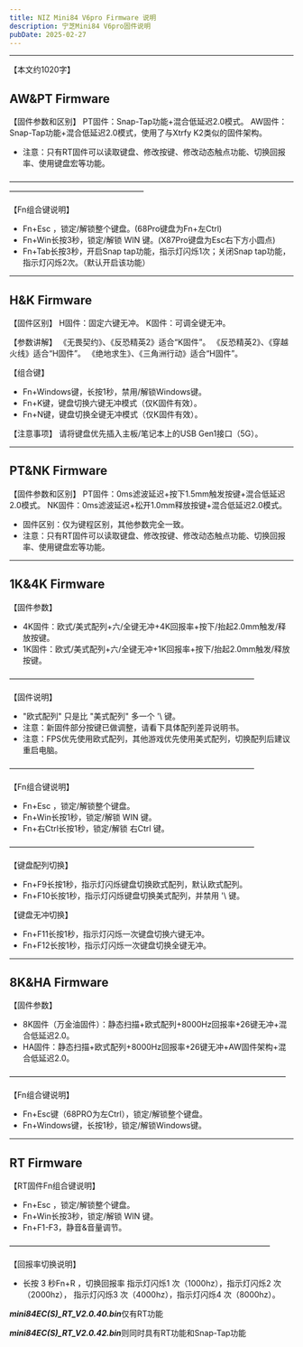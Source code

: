 ```yaml
---
title: NIZ Mini84 V6pro Firmware 说明
description: 宁芝Mini84 V6pro固件说明
pubDate: 2025-02-27
---
```


------

【本文约1020字】

## AW&PT Firmware

【固件参数和区别】
PT固件：Snap-Tap功能+混合低延迟2.0模式。
AW固件：Snap-Tap功能+混合低延迟2.0模式，使用了与Xtrfy K2类似的固件架构。

* 注意：只有RT固件可以读取键盘、修改按键、修改动态触点功能、切换回报率、使用键盘宏等功能。


—————————————————————————————————————————————————————


【Fn组合键说明】
- Fn+Esc ，锁定/解锁整个键盘。(68Pro键盘为Fn+左Ctrl)
- Fn+Win长按3秒，锁定/解锁 WIN 键。(X87Pro键盘为Esc右下方小圆点)
- Fn+Tab长按3秒，开启Snap tap功能，指示灯闪烁1次；关闭Snap tap功能，指示灯闪烁2次。（默认开启该功能）



------



## H&K Firmware

【固件区别】
H固件：固定六键无冲。
K固件：可调全键无冲。

【参数讲解】
《无畏契约》、《反恐精英2》适合“K固件”。
《反恐精英2》、《穿越火线》适合“H固件”。
《绝地求生》、《三角洲行动》适合“H固件”。

【组合键】

- Fn+Windows键，长按1秒，禁用/解锁Windows键。
- Fn+K键，键盘切换六键无冲模式（仅K固件有效）。
- Fn+N键，键盘切换全键无冲模式（仅K固件有效）。

【注意事项】
请将键盘优先插入主板/笔记本上的USB Gen1接口（5G）。



------



## PT&NK Firmware

【固件参数和区别】
PT固件：0ms滤波延迟+按下1.5mm触发按键+混合低延迟2.0模式。
NK固件：0ms滤波延迟+松开1.0mm释放按键+混合低延迟2.0模式。

* 固件区别：仅为键程区别，其他参数完全一致。
* 注意：只有RT固件可以读取键盘、修改按键、修改动态触点功能、切换回报率、使用键盘宏等功能。



------



## 1K&4K Firmware

【固件参数】

* 4K固件：欧式/美式配列+六/全键无冲+4K回报率+按下/抬起2.0mm触发/释放按键。
* 1K固件：欧式/美式配列+六/全键无冲+1K回报率+按下/抬起2.0mm触发/释放按键。

———————————————————————————————

【固件说明】

* "欧式配列"  只是比 "美式配列" 多一个  '\  键。
* 注意：新固件部分按键已做调整，请看下具体配列差异说明书。
* 注意：FPS优先使用欧式配列，其他游戏优先使用美式配列，切换配列后建议重启电脑。

———————————————————————————————

【Fn组合键说明】

- Fn+Esc ，锁定/解锁整个键盘。
- Fn+Win长按1秒，锁定/解锁 WIN 键。
- Fn+右Ctrl长按1秒，锁定/解锁 右Ctrl 键。

———————————————————————————————

【键盘配列切换】

- Fn+F9长按1秒，指示灯闪烁键盘切换欧式配列，默认欧式配列。
- Fn+F10长按1秒，指示灯闪烁键盘切换美式配列，并禁用 '\  键。

【键盘无冲切换】

- Fn+F11长按1秒，指示灯闪烁一次键盘切换六键无冲。
- Fn+F12长按1秒，指示灯闪烁一次键盘切换全键无冲。



------



## 8K&HA Firmware

【固件参数】
* 8K固件（万金油固件）：静态扫描+欧式配列+8000Hz回报率+26键无冲+混合低延迟2.0。
* HA固件：静态扫描+欧式配列+8000Hz回报率+26键无冲+AW固件架构+混合低延迟2.0。

———————————————————————————————————

【Fn组合键说明】
- Fn+Esc键（68PRO为左Ctrl），锁定/解锁整个键盘。
- Fn+Windows键，长按1秒，锁定/解锁Windows键。



------



## RT Firmware

【RT固件Fn组合键说明】
- Fn+Esc ，锁定/解锁整个键盘。
- Fn+Win长按3秒，锁定/解锁 WIN 键。
- Fn+F1-F3，静音&音量调节。


—————————————————————————————————


【回报率切换说明】
- 长按 3 秒Fn+R ，切换回报率
  指示灯闪烁1 次（1000hz），指示灯闪烁2 次（2000hz），
  指示灯闪烁3 次（4000hz），指示灯闪烁4 次（8000hz）。

***mini84EC(S)_RT_V2.0.40.bin***仅有RT功能

***mini84EC(S)_RT_V2.0.42.bin***则同时具有RT功能和Snap-Tap功能

